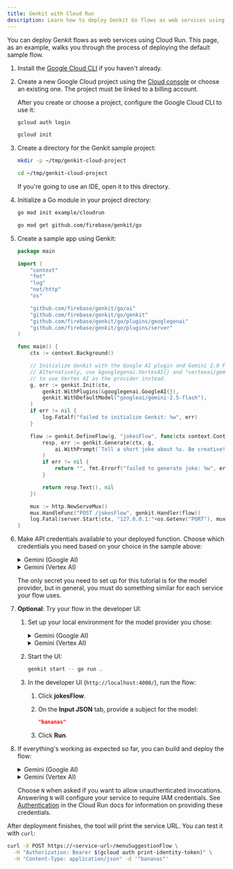 ```yaml
---
title: Genkit with Cloud Run
description: Learn how to deploy Genkit Go flows as web services using Cloud Run.
---
```


You can deploy Genkit flows as web services using Cloud Run. This page,
as an example, walks you through the process of deploying the default sample
flow.

1.  Install the [Google Cloud CLI](https://cloud.google.com/sdk/docs/install) if
    you haven't already.

2.  Create a new Google Cloud project using the
    [Cloud console](https://console.cloud.google.com) or choose an existing one.
    The project must be linked to a billing account.

    After you create or choose a project, configure the Google Cloud CLI to use
    it:

    ```bash
    gcloud auth login

    gcloud init
    ```

3.  Create a directory for the Genkit sample project:

    ```bash
    mkdir -p ~/tmp/genkit-cloud-project

    cd ~/tmp/genkit-cloud-project
    ```

    If you're going to use an IDE, open it to this directory.

4.  Initialize a Go module in your project directory:

    ```bash
    go mod init example/cloudrun

    go mod get github.com/firebase/genkit/go
    ```

5.  Create a sample app using Genkit:

    ```go
    package main

    import (
        "context"
        "fmt"
        "log"
        "net/http"
        "os"

        "github.com/firebase/genkit/go/ai"
        "github.com/firebase/genkit/go/genkit"
        "github.com/firebase/genkit/go/plugins/googlegenai"
        "github.com/firebase/genkit/go/plugins/server"
    )

    func main() {
        ctx := context.Background()

        // Initialize Genkit with the Google AI plugin and Gemini 2.0 Flash.
        // Alternatively, use &googlegenai.VertexAI{} and "vertexai/gemini-2.5-flash"
        // to use Vertex AI as the provider instead.
        g, err := genkit.Init(ctx,
            genkit.WithPlugins(&googlegenai.GoogleAI{}),
            genkit.WithDefaultModel("googleai/gemini-2.5-flash"),
        )
        if err != nil {
            log.Fatalf("failed to initialize Genkit: %w", err)
        }

        flow := genkit.DefineFlow(g, "jokesFlow", func(ctx context.Context, topic string) (string, error) {
            resp, err := genkit.Generate(ctx, g,
                ai.WithPrompt(`Tell a short joke about %s. Be creative!`, topic),
            )
            if err != nil {
                return "", fmt.Errorf("failed to generate joke: %w", err)
            }

            return resp.Text(), nil
        })

        mux := http.NewServeMux()
        mux.HandleFunc("POST /jokesFlow", genkit.Handler(flow))
        log.Fatal(server.Start(ctx, "127.0.0.1:"+os.Getenv("PORT"), mux))
    }
    ```

6.  Make API credentials available to your deployed function. Choose which
    credentials you need based on your choice in the sample above:

    <details>
    <summary>Gemini (Google AI)</summary>

    1.  Make sure Google AI is
        [available in your region](https://ai.google.dev/available_regions).

    2.  [Generate an API key](https://aistudio.google.com/app/apikey) for the
        Gemini API using Google AI Studio.

    3.  Make the API key available in the Cloud Run environment:

        1.  In the Cloud console, enable the
            [Secret Manager API](https://console.cloud.google.com/apis/library/secretmanager.googleapis.com?project=_).
        2.  On the
            [Secret Manager](https://console.cloud.google.com/security/secret-manager?project=_)
            page, create a new secret containing your API key.
        3.  After you create the secret, on the same page, grant your default
            compute service account access to the secret with the
            **Secret Manager Secret Accessor** role. (You can look up the name
            of the default compute service account on the IAM page.)

        In a later step, when you deploy your service, you will need to
        reference the name of this secret.

    </details>

    <details>
    <summary>Gemini (Vertex AI)</summary>

    1.  In the Cloud console,
        [Enable the Vertex AI API](https://console.cloud.google.com/apis/library/aiplatform.googleapis.com?project=_)
        for your project.

    2.  On the [IAM](https://console.cloud.google.com/iam-admin/iam?project=_)
        page, ensure that the **Default compute service account** is granted
        the **Vertex AI User** role.

    </details>

    The only secret you need to set up for this tutorial is for the model
    provider, but in general, you must do something similar for each service
    your flow uses.

7.  **Optional**: Try your flow in the developer UI:

    1.  Set up your local environment for the model provider you chose:

        <details>
        <summary>Gemini (Google AI)</summary>

        ```bash
        export GEMINI_API_KEY=<your API key>
        ```

        </details>

        <details>
        <summary>Gemini (Vertex AI)</summary>

        ```bash
        export GOOGLE_CLOUD_PROJECT=<your project ID>

        export GOOGLE_CLOUD_LOCATION=us-central1

        gcloud auth application-default login
        ```

        </details>

    2.  Start the UI:

        ```bash
        genkit start -- go run .
        ```

    3.  In the developer UI (`http://localhost:4000/`), run the flow:

        1.  Click **jokesFlow**.

        2.  On the **Input JSON** tab, provide a subject for the model:

            ```json
            "bananas"
            ```

        3.  Click **Run**.

8.  If everything's working as expected so far, you can build and deploy the
    flow:

    <details>
    <summary>Gemini (Google AI)</summary>

    ```bash
    gcloud run deploy --port 3400 \
      --update-secrets=GEMINI_API_KEY=<your-secret-name>:latest
    ```

    </details>

    <details>
    <summary>Gemini (Vertex AI)</summary>

    ```bash
    gcloud run deploy --port 3400 \
      --set-env-vars GOOGLE_CLOUD_PROJECT=<your-gcloud-project> \
      --set-env-vars GOOGLE_CLOUD_LOCATION=us-central1
    ```

    (`GOOGLE_CLOUD_LOCATION` configures the Vertex API region you want to
    use.)

    </details>

    Choose `N` when asked if you want to allow unauthenticated invocations.
    Answering `N` will configure your service to require IAM credentials. See
    [Authentication](https://cloud.google.com/run/docs/authenticating/overview)
    in the Cloud Run docs for information on providing these credentials.

After deployment finishes, the tool will print the service URL. You can test
it with `curl`:

```bash
curl -X POST https://<service-url>/menuSuggestionFlow \
  -H "Authorization: Bearer $(gcloud auth print-identity-token)" \
  -H "Content-Type: application/json" -d '"bananas"'
```
